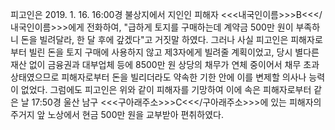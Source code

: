 피고인은 2019. 1. 16. 16:00경 불상지에서 지인인 피해자 <<<내국인이름>>>B<<</내국인이름>>>에게 전화하여, "급하게 토지를 구매하는데 계약금 500만 원이 부족하니 돈을 빌려달라, 한 달 후에 갚겠다"고 거짓말 하였다.
그러나 사실 피고인은 피해자로부터 빌린 돈을 토지 구매에 사용하지 않고 제3자에게 빌려줄 계획이었고, 당시 별다른 재산 없이 금융권과 대부업체 등에 8500만 원 상당의 채무가 연체 중이어서 채무 초과 상태였으므로 피해자로부터 돈을 빌리더라도 약속한 기한 안에 이를 변제할 의사나 능력이 없었다.
그럼에도 피고인은 위와 같이 피해자를 기망하여 이에 속은 피해자로부터 같은 날 17:50경 울산 남구 <<<구아래주소>>>C<<</구아래주소>>>에 있는 피해자의 주거지 앞 노상에서 현금 500만 원을 교부받아 편취하였다.